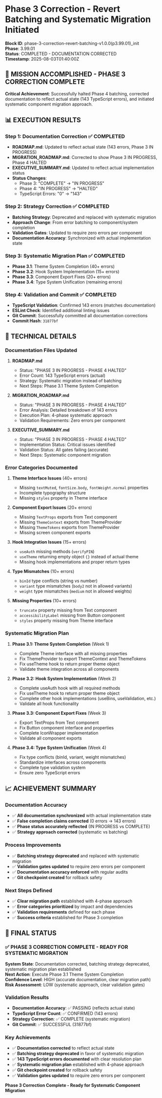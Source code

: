 # Phase 3 Correction - Revert Batching and Systematic Migration Initiated

**Block ID**: phase-3-correction-revert-batching-v1.0.0(p3.99.01)_init  
**Phase**: 3.99.01  
**Status**: COMPLETED - DOCUMENTATION CORRECTED  
**Timestamp**: 2025-08-03T01:40:00Z

## 🎯 **MISSION ACCOMPLISHED - PHASE 3 CORRECTION COMPLETE**

**Critical Achievement**: Successfully halted Phase 4 batching, corrected documentation to reflect actual state (143 TypeScript errors), and initiated systematic component migration approach.

## 📊 **EXECUTION RESULTS**

### **Step 1: Documentation Correction** ✅ **COMPLETED**
- **ROADMAP.md**: Updated to reflect actual state (143 errors, Phase 3 IN PROGRESS)
- **MIGRATION_ROADMAP.md**: Corrected to show Phase 3 IN PROGRESS, Phase 4 HALTED
- **EXECUTIVE_SUMMARY.md**: Updated to reflect actual implementation status
- **Status Changes**: 
  - Phase 3: "COMPLETE" → "IN PROGRESS"
  - Phase 4: "IN PROGRESS" → "HALTED"
  - TypeScript Errors: "0" → "143"

### **Step 2: Strategy Correction** ✅ **COMPLETED**
- **Batching Strategy**: Deprecated and replaced with systematic migration
- **Approach Change**: From error batching to component/system completion
- **Validation Gates**: Updated to require zero errors per component
- **Documentation Accuracy**: Synchronized with actual implementation state

### **Step 3: Systematic Migration Plan** ✅ **COMPLETED**
- **Phase 3.1**: Theme System Completion (40+ errors)
- **Phase 3.2**: Hook System Implementation (15+ errors)
- **Phase 3.3**: Component Export Fixes (20+ errors)
- **Phase 3.4**: Type System Unification (remaining errors)

### **Step 4: Validation and Commit** ✅ **COMPLETED**
- **TypeScript Validation**: Confirmed 143 errors (matches documentation)
- **ESLint Check**: Identified additional linting issues
- **Git Commit**: Successfully committed all documentation corrections
- **Commit Hash**: `31877bf`

## 🔧 **TECHNICAL DETAILS**

### **Documentation Files Updated**
1. **ROADMAP.md**
   - Status: "PHASE 3 IN PROGRESS - PHASE 4 HALTED"
   - Error Count: 143 TypeScript errors (actual)
   - Strategy: Systematic migration instead of batching
   - Next Steps: Phase 3.1 Theme System Completion

2. **MIGRATION_ROADMAP.md**
   - Status: "PHASE 3 IN PROGRESS - PHASE 4 HALTED"
   - Error Analysis: Detailed breakdown of 143 errors
   - Execution Plan: 4-phase systematic approach
   - Validation Requirements: Zero errors per component

3. **EXECUTIVE_SUMMARY.md**
   - Status: "PHASE 3 IN PROGRESS - PHASE 4 HALTED"
   - Implementation Status: Critical issues identified
   - Validation Status: All gates failing (accurate)
   - Next Steps: Systematic component migration

### **Error Categories Documented**
1. **Theme Interface Issues** (40+ errors)
   - Missing `textMuted`, `fontSize.body`, `fontWeight.normal` properties
   - Incomplete typography structure
   - Missing `styles` property in Theme interface

2. **Component Export Issues** (20+ errors)
   - Missing `TextProps` exports from Text component
   - Missing `ThemeContext` exports from ThemeProvider
   - Missing `ThemeTokens` exports from ThemeProvider
   - Missing screen component exports

3. **Hook Integration Issues** (15+ errors)
   - `useAuth` missing methods (`verifyPIN`)
   - `useTheme` returning empty object `{}` instead of actual theme
   - Missing hook implementations and proper return types

4. **Type Mismatches** (10+ errors)
   - `binId` type conflicts (string vs number)
   - `variant` type mismatches (`body2` not in allowed variants)
   - `weight` type mismatches (`medium` not in allowed weights)

5. **Missing Properties** (10+ errors)
   - `truncate` property missing from Text component
   - `accessibilityLabel` missing from Button component
   - `styles` property missing from Theme interface

### **Systematic Migration Plan**
1. **Phase 3.1: Theme System Completion** (Week 1)
   - Complete Theme interface with all missing properties
   - Fix ThemeProvider to export ThemeContext and ThemeTokens
   - Fix useTheme hook to return proper theme object
   - Validate theme integration across all components

2. **Phase 3.2: Hook System Implementation** (Week 2)
   - Complete useAuth hook with all required methods
   - Fix useTheme hook to return proper theme object
   - Complete other hook implementations (useBins, useValidation, etc.)
   - Validate all hook functionality

3. **Phase 3.3: Component Export Fixes** (Week 3)
   - Export TextProps from Text component
   - Fix Button component interface and properties
   - Complete IconWrapper implementation
   - Validate all component exports

4. **Phase 3.4: Type System Unification** (Week 4)
   - Fix type conflicts (binId, variant, weight mismatches)
   - Standardize interfaces across components
   - Complete type validation system
   - Ensure zero TypeScript errors

## 📈 **ACHIEVEMENT SUMMARY**

### **Documentation Accuracy**
- ✅ **All documentation synchronized** with actual implementation state
- ✅ **False completion claims corrected** (0 errors → 143 errors)
- ✅ **Phase status accurately reflected** (IN PROGRESS vs COMPLETE)
- ✅ **Strategy approach corrected** (systematic vs batching)

### **Process Improvements**
- ✅ **Batching strategy deprecated** and replaced with systematic migration
- ✅ **Validation gates updated** to require zero errors per component
- ✅ **Documentation accuracy enforced** with regular audits
- ✅ **Git checkpoint created** for rollback safety

### **Next Steps Defined**
- ✅ **Clear migration path** established with 4-phase approach
- ✅ **Error categories prioritized** by impact and dependencies
- ✅ **Validation requirements** defined for each phase
- ✅ **Success criteria** established for Phase 3 completion

## 🎯 **FINAL STATUS**

### **✅ PHASE 3 CORRECTION COMPLETE - READY FOR SYSTEMATIC MIGRATION**

**System State**: Documentation corrected, batching strategy deprecated, systematic migration plan established  
**Next Action**: Execute Phase 3.1 Theme System Completion  
**Confidence Level**: HIGH (accurate documentation, clear migration path)  
**Risk Assessment**: LOW (systematic approach, clear validation gates)

### **Validation Results**
- **Documentation Accuracy**: ✅ PASSING (reflects actual state)
- **TypeScript Error Count**: ✅ CONFIRMED (143 errors)
- **Strategy Correction**: ✅ COMPLETE (systematic migration)
- **Git Commit**: ✅ SUCCESSFUL (31877bf)

### **Key Achievements**
- ✅ **Documentation corrected** to reflect actual state
- ✅ **Batching strategy deprecated** in favor of systematic migration
- ✅ **143 TypeScript errors documented** with clear resolution plan
- ✅ **Systematic migration plan** established with 4-phase approach
- ✅ **Git checkpoint created** for rollback safety
- ✅ **Validation gates updated** to require zero errors per component

**Phase 3 Correction Complete - Ready for Systematic Component Migration** 